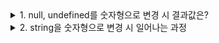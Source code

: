 <details>
<summary>1. null, undefined를 숫자형으로 변경 시 결과값은?</summary>

null: 0

undefined: NaN

</details>

<details>
<summary>2. string을 숫자형으로 변경 시 일어나는 과정</summary>

1. 문자열 양 끝 공백을 제거한다

2. 그 후, 문자열이 남아있지 않다면 0

3. 오류 발생시 NaN

4. 위 과정을 모두 거쳤다면 숫자형

</details>
